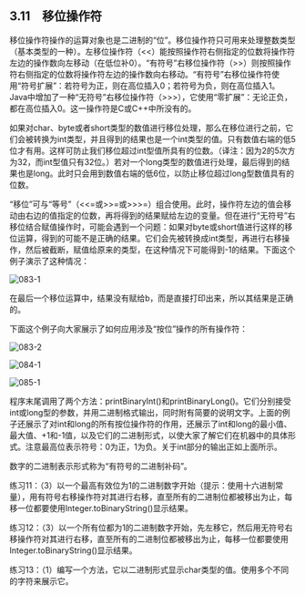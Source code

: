 ## 3.11　移位操作符

移位操作符操作的运算对象也是二进制的“位”。移位操作符只可用来处理整数类型（基本类型的一种）。左移位操作符（<<）能按照操作符右侧指定的位数将操作符左边的操作数向左移动（在低位补0）。“有符号”右移位操作符（>>）则按照操作符右侧指定的位数将操作符左边的操作数向右移动。“有符号”右移位操作符使用“符号扩展”：若符号为正，则在高位插入0；若符号为负，则在高位插入1。Java中增加了一种“无符号”右移位操作符（>>>），它使用“零扩展”：无论正负，都在高位插入0。这一操作符是C或C++中所没有的。

如果对char、byte或者short类型的数值进行移位处理，那么在移位进行之前，它们会被转换为int类型，并且得到的结果也是一个int类型的值。只有数值右端的低5位才有用。这样可防止我们移位超过int型值所具有的位数。（译注：因为2的5次方为32，而int型值只有32位。）若对一个long类型的数值进行处理，最后得到的结果也是long。此时只会用到数值右端的低6位，以防止移位超过long型数值具有的位数。

“移位”可与“等号”（<<=或>>=或>>>=）组合使用。此时，操作符左边的值会移动由右边的值指定的位数，再将得到的结果赋给左边的变量。但在进行“无符号”右移位结合赋值操作时，可能会遇到一个问题：如果对byte或short值进行这样的移位运算，得到的可能不是正确的结果。它们会先被转换成int类型，再进行右移操作，然后被截断，赋值给原来的类型，在这种情况下可能得到-1的结果。下面这个例子演示了这种情况：

![083-1](../Images/image02674.jpeg)

在最后一个移位运算中，结果没有赋给b，而是直接打印出来，所以其结果是正确的。

下面这个例子向大家展示了如何应用涉及“按位”操作的所有操作符：

![083-2](../Images/image02675.jpeg)

![084-1](../Images/image02676.jpeg)

![085-1](../Images/image02677.jpeg)

程序末尾调用了两个方法：printBinaryInt()和printBinaryLong()。它们分别接受int或long型的参数，并用二进制格式输出，同时附有简要的说明文字。上面的例子还展示了对int和long的所有按位操作符的作用，还展示了int和long的最小值、最大值、+1和-1值，以及它们的二进制形式，以使大家了解它们在机器中的具体形式。注意最高位表示符号：0为正，1为负。关于int部分的输出正如上面所示。

数字的二进制表示形式称为“有符号的二进制补码”。

练习11：（3）以一个最高有效位为1的二进制数字开始（提示：使用十六进制常量），用有符号右移操作符对其进行右移，直至所有的二进制位都被移出为止，每移一位都要使用Integer.toBinaryString()显示结果。

练习12：（3）以一个所有位都为1的二进制数字开始，先左移它，然后用无符号右移操作符对其进行右移，直至所有的二进制位都被移出为止，每移一位都要使用Integer.toBinaryString()显示结果。

练习13：（1）编写一个方法，它以二进制形式显示char类型的值。使用多个不同的字符来展示它。